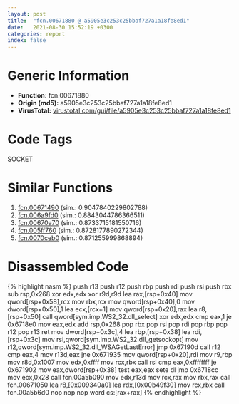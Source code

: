 ```yaml
---
layout: post
title:  "fcn.00671880 @ a5905e3c253c25bbaf727a1a18fe8ed1"
date:   2021-08-30 15:52:19 +0300
categories: report
index: false
---
```


# Generic Information
- **Function:** fcn.00671880
- **Origin (md5):** a5905e3c253c25bbaf727a1a18fe8ed1
- **VirusTotal:** [virustotal.com/gui/file/a5905e3c253c25bbaf727a1a18fe8ed1][virustotal_ref]

# Code Tags
<span class="tag" id="SOCKET">SOCKET</span>


# Similar Functions

1. [fcn.00671490][similar_1_ref] (sim.: 0.9047840229802788)
2. [fcn.006a9fd0][similar_2_ref] (sim.: 0.8843044786366511)
3. [fcn.00670a70][similar_3_ref] (sim.: 0.8733715181550716)
4. [fcn.005ff760][similar_4_ref] (sim.: 0.8728177890272344)
5. [fcn.0070ceb0][similar_5_ref] (sim.: 0.871255999868894)


# Disassembled Code

{% highlight nasm %}
push r13
push r12
push rbp
push rdi
push rsi
push rbx
sub rsp,0x268
xor edx,edx
xor r9d,r9d
lea rax,[rsp+0x40]
mov qword[rsp+0x58],rcx
mov rbx,rcx
mov qword[rsp+0x40],0
mov dword[rsp+0x50],1
lea ecx,[rcx+1]
mov qword[rsp+0x20],rax
lea r8,[rsp+0x50]
call qword[sym.imp.WS2_32.dll_select]
xor edx,edx
cmp eax,1
je 0x6718e0
mov eax,edx
add rsp,0x268
pop rbx
pop rsi
pop rdi
pop rbp
pop r12
pop r13
ret
mov dword[rsp+0x3c],4
lea rbp,[rsp+0x38]
lea rdi,[rsp+0x3c]
mov rsi,qword[sym.imp.WS2_32.dll_getsockopt]
mov r12,qword[sym.imp.WS2_32.dll_WSAGetLastError]
jmp 0x67190d
call r12
cmp eax,4
mov r13d,eax
jne 0x671935
mov qword[rsp+0x20],rdi
mov r9,rbp
mov r8d,0x1007
mov edx,0xffff
mov rcx,rbx
call rsi
cmp eax,0xffffffff
je 0x671902
mov eax,dword[rsp+0x38]
test eax,eax
sete dl
jmp 0x6718cc
mov ecx,0x28
call fcn.00a5b090
mov edx,r13d
mov rcx,rax
mov rbx,rax
call fcn.00671050
lea r8,[0x009340a0]
lea rdx,[0x00b49f30]
mov rcx,rbx
call fcn.00a5b6d0
nop
nop
nop word cs:[rax+rax]
{% endhighlight %}


[similar_1_ref]: /report/fcn.00671490@a5905e3c253c25bbaf727a1a18fe8ed1
[similar_2_ref]: /report/fcn.006a9fd0@a5905e3c253c25bbaf727a1a18fe8ed1
[similar_3_ref]: /report/fcn.00670a70@a5905e3c253c25bbaf727a1a18fe8ed1
[similar_4_ref]: /report/fcn.005ff760@a5905e3c253c25bbaf727a1a18fe8ed1
[similar_5_ref]: /report/fcn.0070ceb0@a5905e3c253c25bbaf727a1a18fe8ed1
[virustotal_ref]: https://www.virustotal.com/gui/file/a5905e3c253c25bbaf727a1a18fe8ed1